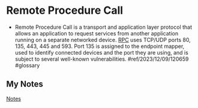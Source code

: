 # Remote Procedure Call
- Remote Procedure Call is a transport and application layer protocol that allows an application to request services from another application running on a separate networked device. [RPC](rpc.md) uses TCP/UDP ports 80, 135, 443, 445 and 593. Port 135 is assigned to the endpoint mapper, used to identify connected devices and the port they are using, and is subject to several well-known vulnerabilities. #ref/2023/12/09/120659 #glossary 
## My Notes
[Notes](mynotes/remote-procedure-call-notes.md)

